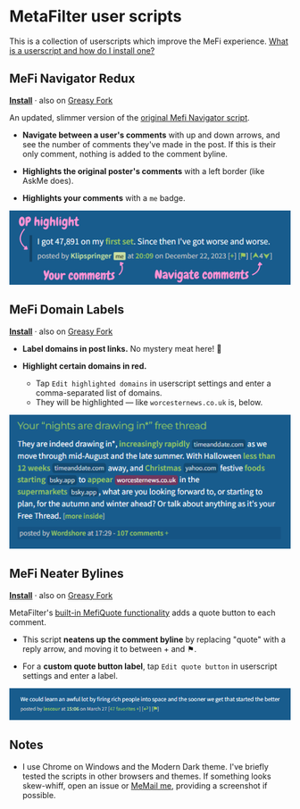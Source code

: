 # MetaFilter user scripts

This is a collection of userscripts which improve the MeFi experience. [What is a userscript and how do I install one?](https://greasyfork.org/en/help/installing-user-scripts)

## MeFi Navigator Redux

**[Install](https://raw.githubusercontent.com/klipspringr/mefi-userscripts/main/mefi-navigator-redux.user.js)** &middot; also on [Greasy Fork](https://greasyfork.org/en/scripts/531257-mefi-navigator-redux)

An updated, slimmer version of the [original Mefi Navigator script](https://userscripts-mirror.org/scripts/show/3330).

- **Navigate between a user's comments** with up and down arrows, and see the number of comments they've made in the post. If this is their only comment, nothing is added to the comment byline.

- **Highlights the original poster's comments** with a left border (like AskMe does).

- **Highlights your comments** with a `me` badge.

![MeFi Navigator Redux](assets/mefi-navigator-redux.png)

## MeFi Domain Labels

**[Install](https://raw.githubusercontent.com/klipspringr/mefi-userscripts/main/mefi-domain-labels.user.js)** &middot; also on [Greasy Fork](https://greasyfork.org/en/scripts/545798-mefi-domain-labels)

- **Label domains in post links.** No mystery meat here! 🥩

- **Highlight certain domains in red.**
  - Tap `Edit highlighted domains` in userscript settings and enter a comma-separated list of domains.
  - They will be highlighted &mdash; like `worcesternews.co.uk` is, below.

![MeFi Domain Labels](assets/mefi-domain-labels.png)

## MeFi Neater Bylines

**[Install](https://raw.githubusercontent.com/klipspringr/mefi-userscripts/main/mefi-replace-quote-label.user.js)** &middot; also on [Greasy Fork](https://greasyfork.org/en/scripts/531115-mefi-replace-quote-label)

MetaFilter's [built-in MefiQuote functionality](https://metatalk.metafilter.com/26605/Better-MetaFiltering-through-scripting) adds a quote button to each comment.

- This script **neatens up the comment byline** by replacing "quote" with a reply arrow, and moving it to between + and ⚑.

- For a **custom quote button label**, tap `Edit quote button` in userscript settings and enter a label.

![MeFi Neater Bylines example](assets/mefi-neater-bylines.png)

## Notes

- I use Chrome on Windows and the Modern Dark theme. I've briefly tested the scripts in other browsers and themes. If something looks skew-whiff, open an issue or [MeMail me](https://www.metafilter.com/user/304523), providing a screenshot if possible.
